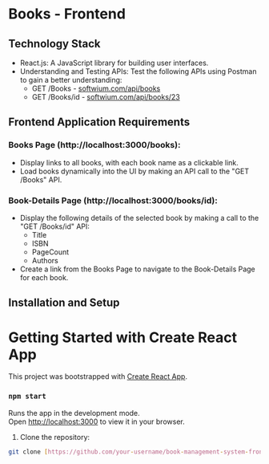 # Books - Frontend

## Technology Stack

- React.js: A JavaScript library for building user interfaces.
- Understanding and Testing APIs: Test the following APIs using Postman to gain a better understanding:
  - GET /Books - [softwium.com/api/books](https://softwium.com/api/books)
  - GET /Books/id - [softwium.com/api/books/23](https://softwium.com/api/books/23)

## Frontend Application Requirements

### Books Page (http://localhost:3000/books):

- Display links to all books, with each book name as a clickable link.
- Load books dynamically into the UI by making an API call to the "GET /Books" API.

### Book-Details Page (http://localhost:3000/books/id):

- Display the following details of the selected book by making a call to the "GET /Books/id" API:
  - Title
  - ISBN
  - PageCount
  - Authors
- Create a link from the Books Page to navigate to the Book-Details Page for each book.

## Installation and Setup

# Getting Started with Create React App

This project was bootstrapped with [Create React App](https://github.com/facebook/create-react-app).

### `npm start`

Runs the app in the development mode.\
Open [http://localhost:3000](http://localhost:3000) to view it in your browser.

1. Clone the repository:
```bash
git clone [https://github.com/your-username/book-management-system-frontend.git](https://github.com/Ajay-S-Biradar/Books-frontend.git)
